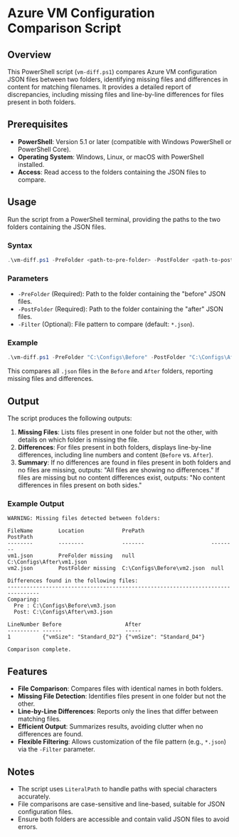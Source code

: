 # Azure VM Configuration Comparison Script

## Overview
This PowerShell script (`vm-diff.ps1`) compares Azure VM configuration JSON files between two folders, identifying missing files and differences in content for matching filenames. It provides a detailed report of discrepancies, including missing files and line-by-line differences for files present in both folders.

## Prerequisites
- **PowerShell**: Version 5.1 or later (compatible with Windows PowerShell or PowerShell Core).
- **Operating System**: Windows, Linux, or macOS with PowerShell installed.
- **Access**: Read access to the folders containing the JSON files to compare.

## Usage
Run the script from a PowerShell terminal, providing the paths to the two folders containing the JSON files.

### Syntax
```powershell
.\vm-diff.ps1 -PreFolder <path-to-pre-folder> -PostFolder <path-to-post-folder> [-Filter <file-pattern>]
```

### Parameters
- `-PreFolder` (Required): Path to the folder containing the "before" JSON files.
- `-PostFolder` (Required): Path to the folder containing the "after" JSON files.
- `-Filter` (Optional): File pattern to compare (default: `*.json`).

### Example
```powershell
.\vm-diff.ps1 -PreFolder "C:\Configs\Before" -PostFolder "C:\Configs\After"
```

This compares all `.json` files in the `Before` and `After` folders, reporting missing files and differences.

## Output
The script produces the following outputs:
1. **Missing Files**: Lists files present in one folder but not the other, with details on which folder is missing the file.
2. **Differences**: For files present in both folders, displays line-by-line differences, including line numbers and content (`Before` vs. `After`).
3. **Summary**: If no differences are found in files present in both folders and no files are missing, outputs: "All files are showing no differences." If files are missing but no content differences exist, outputs: "No content differences in files present on both sides."

### Example Output
```
WARNING: Missing files detected between folders:

FileName        Location            PrePath                     PostPath
--------        --------            -------                     --------
vm1.json        PreFolder missing   null                        C:\Configs\After\vm1.json
vm2.json        PostFolder missing  C:\Configs\Before\vm2.json  null

Differences found in the following files:
--------------------------------------------------------------------------------
Comparing:
  Pre : C:\Configs\Before\vm3.json
  Post: C:\Configs\After\vm3.json

LineNumber Before                    After
---------- ------                    -----
1          {"vmSize": "Standard_D2"} {"vmSize": "Standard_D4"}

Comparison complete.
```

## Features
- **File Comparison**: Compares files with identical names in both folders.
- **Missing File Detection**: Identifies files present in one folder but not the other.
- **Line-by-Line Differences**: Reports only the lines that differ between matching files.
- **Efficient Output**: Summarizes results, avoiding clutter when no differences are found.
- **Flexible Filtering**: Allows customization of the file pattern (e.g., `*.json`) via the `-Filter` parameter.

## Notes
- The script uses `LiteralPath` to handle paths with special characters accurately.
- File comparisons are case-sensitive and line-based, suitable for JSON configuration files.
- Ensure both folders are accessible and contain valid JSON files to avoid errors.
